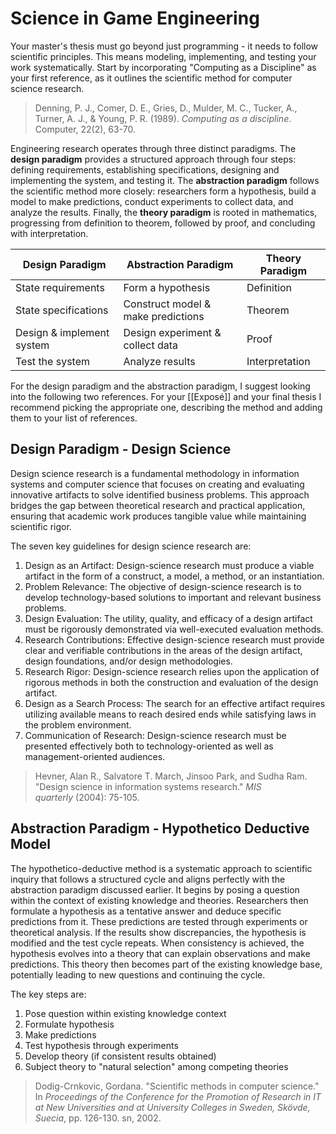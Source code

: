 # Science in Game Engineering

Your master's thesis must go beyond just programming - it needs to follow scientific principles. This means modeling, implementing, and testing your work systematically. Start by incorporating "Computing as a Discipline" as your first reference, as it outlines the scientific method for computer science research.

> Denning, P. J., Comer, D. E., Gries, D., Mulder, M. C., Tucker, A., Turner, A. J., & Young, P. R. (1989). *Computing as a discipline*. Computer, 22(2), 63-70.

Engineering research operates through three distinct paradigms. The **design paradigm** provides a structured approach through four steps: defining requirements, establishing specifications, designing and implementing the system, and testing it. The **abstraction paradigm** follows the scientific method more closely: researchers form a hypothesis, build a model to make predictions, conduct experiments to collect data, and analyze the results. Finally, the **theory paradigm** is rooted in mathematics, progressing from definition to theorem, followed by proof, and concluding with interpretation.

| Design Paradigm           | Abstraction Paradigm               | Theory Paradigm |
| ------------------------- | ---------------------------------- | --------------- |
| State requirements        | Form a hypothesis                  | Definition      |
| State specifications      | Construct model & make predictions | Theorem         |
| Design & implement system | Design experiment & collect data   | Proof           |
| Test the system           | Analyze results                    | Interpretation  |

For the design paradigm and the abstraction paradigm, I suggest looking into the following two references. For your [[Exposé]] and your final thesis I recommend picking the appropriate one, describing the method and adding them to your list of references. 

## Design Paradigm - Design Science

Design science research is a fundamental methodology in information systems and computer science that focuses on creating and evaluating innovative artifacts to solve identified business problems. This approach bridges the gap between theoretical research and practical application, ensuring that academic work produces tangible value while maintaining scientific rigor.

The seven key guidelines for design science research are:

1. Design as an Artifact: Design-science research must produce a viable artifact in the form of a construct, a model, a method, or an instantiation.
2. Problem Relevance: The objective of design-science research is to develop technology-based solutions to important and relevant business problems.
3. Design Evaluation: The utility, quality, and efficacy of a design artifact must be rigorously demonstrated via well-executed evaluation methods.
4. Research Contributions: Effective design-science research must provide clear and verifiable contributions in the areas of the design artifact, design foundations, and/or design methodologies.
5. Research Rigor: Design-science research relies upon the application of rigorous methods in both the construction and evaluation of the design artifact.
6. Design as a Search Process: The search for an effective artifact requires utilizing available means to reach desired ends while satisfying laws in the problem environment.
7. Communication of Research: Design-science research must be presented effectively both to technology-oriented as well as management-oriented audiences.

> Hevner, Alan R., Salvatore T. March, Jinsoo Park, and Sudha Ram. "Design science in information systems research." _MIS quarterly_ (2004): 75-105.

## Abstraction Paradigm - Hypothetico Deductive Model

The hypothetico-deductive method is a systematic approach to scientific inquiry that follows a structured cycle and aligns perfectly with the abstraction paradigm discussed earlier. It begins by posing a question within the context of existing knowledge and theories. Researchers then formulate a hypothesis as a tentative answer and deduce specific predictions from it. These predictions are tested through experiments or theoretical analysis. If the results show discrepancies, the hypothesis is modified and the test cycle repeats. When consistency is achieved, the hypothesis evolves into a theory that can explain observations and make predictions. This theory then becomes part of the existing knowledge base, potentially leading to new questions and continuing the cycle.

The key steps are:

1. Pose question within existing knowledge context
2. Formulate hypothesis
3. Make predictions
4. Test hypothesis through experiments
5. Develop theory (if consistent results obtained)
6. Subject theory to "natural selection" among competing theories

> Dodig-Crnkovic, Gordana. "Scientific methods in computer science." In _Proceedings of the Conference for the Promotion of Research in IT at New Universities and at University Colleges in Sweden, Skövde, Suecia_, pp. 126-130. sn, 2002.